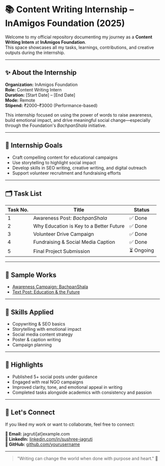 # 📚 Content Writing Internship – InAmigos Foundation (2025)

Welcome to my official repository documenting my journey as a **Content Writing Intern** at **InAmigos Foundation**.  
This space showcases all my tasks, learnings, contributions, and creative outputs during the internship.

---

## ✨ About the Internship

**Organization:** InAmigos Foundation  
**Role:** Content Writing Intern  
**Duration:** [Start Date] – [End Date]  
**Mode:** Remote  
**Stipend:** ₹2000–₹3000 (Performance-based)  

This internship focused on using the power of words to raise awareness, build emotional impact, and drive meaningful social change—especially through the Foundation's *BachpanShala* initiative.

---

## 📌 Internship Goals

- Craft compelling content for educational campaigns  
- Use storytelling to highlight social impact  
- Develop skills in SEO writing, creative writing, and digital outreach  
- Support volunteer recruitment and fundraising efforts  

---

## 🗂️ Task List

| Task No. | Title                                  | Status   |
|----------|----------------------------------------|----------|
| 1        | Awareness Post: *BachpanShala*         | ✅ Done   |
| 2        | Why Education is Key to a Better Future| ✅ Done   |
| 3        | Volunteer Drive Campaign               | ✅ Done   |
| 4        | Fundraising & Social Media Caption     | ✅ Done   |
| 5        | Final Project Submission               | ⏳ Ongoing|

---

## 📝 Sample Works

- [Awareness Campaign: BachpanShala](https://docs.google.com/document/d/1wifI0csgLNzixEuTVyfU5Cd3wTseJgm1/edit?usp=drivesdk)  
- [Text Post: Education & the Future](https://drive.google.com/file/d/1tvFrXoH7mJA90g0PETz1vuO5d-xkd0Z8/view?usp=drivesdk)

---

## 🧠 Skills Applied

- Copywriting & SEO basics  
- Storytelling with emotional impact  
- Social media content strategy  
- Poster & caption writing  
- Campaign planning  

---

## 🌟 Highlights

- Published 5+ social posts under guidance  
- Engaged with real NGO campaigns  
- Improved clarity, tone, and emotional appeal in writing  
- Completed tasks alongside academics with consistency and passion

---

## 🙌 Let's Connect

If you liked my work or want to collaborate, feel free to connect:

**📧 Email:** jagruti[at]example.com  
**🔗 LinkedIn:** [linkedin.com/in/sushree-jagruti](#)  
**🐙 GitHub:** [github.com/yourusername](#)

---

> "Writing can change the world when done with purpose and heart." 💛
